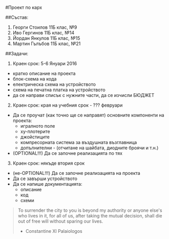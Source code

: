 #Проект по карх

##Състав:
1. Георги Стоилов 11Б клас, №9
2. Иво Гергинов 11Б клас, №14
3. Йордан Янкулов 11Б клас, №15
4. Мартин Гълъбов 11Б клас, №21


##Задачи:

1. Краен срок: 5-6 Януари 2016
  - кратко описание на проекта
  - блок-схема на кода
  - електрическа схема на устройството
  - схема на печатна платка на устройството
  - да се направи списък с нужните части, да се изчисли БЮДЖЕТ
2. Краен срок: края на учебния срок - ??? февруари
  - Да се проучат (как точно ще се направят) основните компоненти на проекта:
    - игралното поле
    - ху-плотерите
    - джойстиците
    - компресорната система за въздушната възглавница
    - допълнителни - (отчитане на шайбата, диодните броячи и т.н.)
  - (OPTIONAL!!!) Да се започне реализацията по тях
3. Краен срок: някъде втория срок
  - (не-OPTIONAL!!!) Да се започне реализацията на проекта
  - Да се завърши устройството
  - Да се напише документацията:
    - описание
    - код
    - схеми
  


>To surrender the city to you is beyond my authority or anyone else's who lives in it, for all of us, after taking the mutual decision, shall die out of free will without sparing our lives.
> - Constantine XI Palaiologos
